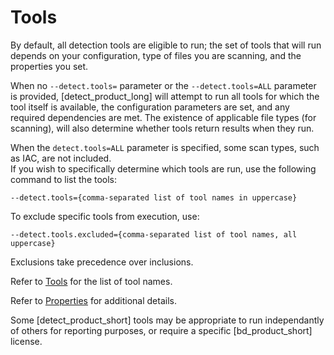 # Tools

By default, all detection tools are eligible to run; the set of tools that will run
depends on your configuration, type of files you are scanning, and the properties you set.   

When no `--detect.tools=` parameter or the `--detect.tools=ALL` parameter is provided, [detect_product_long] will attempt to run all tools for which the tool itself is available, the configuration parameters are set, and any required dependencies are met. The existence of applicable file types (for scanning), will also determine whether tools return results when they run.   

<note type="note">When the `detect.tools=ALL` parameter is specified, some scan types, such as IAC, are not included.</note>   
If you wish to specifically determine which tools are run, use the following command to list the tools:

````
--detect.tools={comma-separated list of tool names in uppercase}
````

To exclude specific tools from execution, use:

````
--detect.tools.excluded={comma-separated list of tool names, all uppercase}
````

<note type="note">Exclusions take precedence over inclusions.</note>

Refer to [Tools](../../components/tools.md) for the list of tool names.

Refer to [Properties](../../properties/all-properties.md) for additional details.

<note type="attention">Some [detect_product_short] tools may be appropriate to run independantly of others for reporting purposes, or require a specific [bd_product_short] license.</note>
